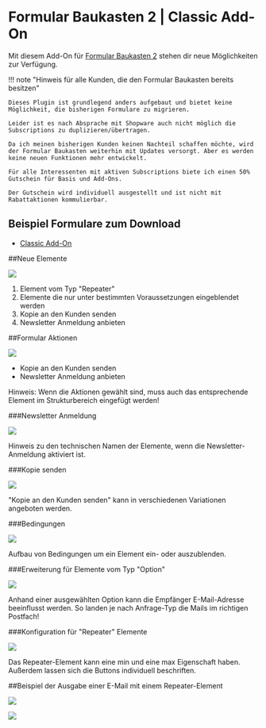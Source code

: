 # Formular Baukasten 2 | Classic Add-On

Mit diesem Add-On für [Formular Baukasten 2](../MoorlForms/index.md) stehen
dir neue Möglichkeiten zur Verfügung.

!!! note "Hinweis für alle Kunden, die den Formular Baukasten bereits besitzen"

    Dieses Plugin ist grundlegend anders aufgebaut und bietet keine Möglichkeit, die bisherigen Formulare zu migrieren.
          
    Leider ist es nach Absprache mit Shopware auch nicht möglich die Subscriptions zu duplizieren/übertragen.
          
    Da ich meinen bisherigen Kunden keinen Nachteil schaffen möchte, wird der Formular Baukasten weiterhin mit Updates versorgt. Aber es werden keine neuen Funktionen mehr entwickelt.
          
    Für alle Interessenten mit aktiven Subscriptions biete ich einen 50% Gutschein für Basis und Add-Ons.
    
    Der Gutschein wird individuell ausgestellt und ist nicht mit Rabattaktionen kommulierbar.

## Beispiel Formulare zum Download

- [Classic Add-On](examples/classic-add-on.json)

##Neue Elemente

![](images/fbc-01.jpg)

1. Element vom Typ "Repeater"
2. Elemente die nur unter bestimmten Voraussetzungen eingeblendet werden
3. Kopie an den Kunden senden
4. Newsletter Anmeldung anbieten

##Formular Aktionen

![](images/fbc-02.jpg)

- Kopie an den Kunden senden
- Newsletter Anmeldung anbieten

Hinweis: Wenn die Aktionen gewählt sind, muss auch das entsprechende Element im Strukturbereich
eingefügt werden!

###Newsletter Anmeldung

![](images/fbc-03.jpg)

Hinweis zu den technischen Namen der Elemente, wenn die Newsletter-Anmeldung aktiviert ist.

###Kopie senden

![](images/fbc-04.jpg)

"Kopie an den Kunden senden" kann in verschiedenen Variationen angeboten werden.

###Bedingungen

![](images/fbc-05.jpg)

Aufbau von Bedingungen um ein Element ein- oder auszublenden.

###Erweiterung für Elemente vom Typ "Option"

![](images/fbc-06.jpg)

Anhand einer ausgewählten Option kann die Empfänger E-Mail-Adresse beeinflusst werden.
So landen je nach Anfrage-Typ die Mails im richtigen Postfach!

###Konfiguration für "Repeater" Elemente

![](images/fbc-07.jpg)

Das Repeater-Element kann eine min und eine max Eigenschaft haben. Außerdem lassen sich
die Buttons individuell beschriften.

##Beispiel der Ausgabe einer E-Mail mit einem Repeater-Element

![](images/fbc-08.jpg)

![](images/fbc-09.jpg)

